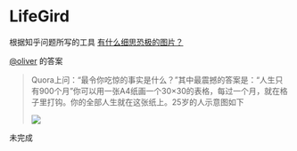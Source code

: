 # LifeGird
根据知乎问题所写的工具
 [有什么细思恐极的图片？](http://www.zhihu.com/question/24957313/answer/42368089)

[@oliver](http://www.zhihu.com/people/oliver-43) 的答案

>Quora上问：“最令你吃惊的事实是什么？”其中最震撼的答案是：“人生只有900个月”你可以用一张A4纸画一个30×30的表格，每过一个月，就在格子里打钩。你的全部人生就在这张纸上。25岁的人示意图如下
>
>![](http://pic3.zhimg.com/1a9bfac104a5f7a0bcc26e66d121c8ea_b.jpg)

未完成
